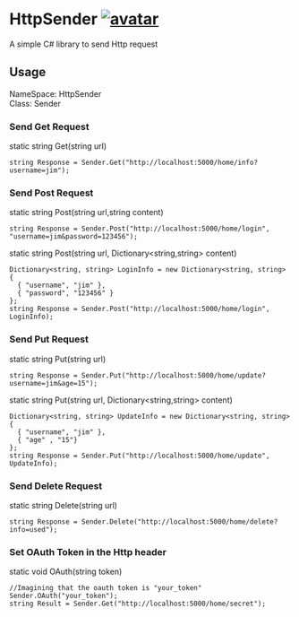 # HttpSender [![avatar](https://img.shields.io/badge/nuget-v0.0.0-yellowgreen.svg)](https://www.nuget.org/packages/HttpSender/)
A simple C# library to send Http request

## Usage
NameSpace: HttpSender  
Class: Sender

### Send Get Request
static string Get(string url)  
```
string Response = Sender.Get("http://localhost:5000/home/info?username=jim");
```
### Send Post Request
static string Post(string url,string content)  
```
string Response = Sender.Post("http://localhost:5000/home/login", "username=jim&password=123456");
```
static string Post(string url, Dictionary<string,string> content)  
```
Dictionary<string, string> LoginInfo = new Dictionary<string, string> 
{ 
  { "username", "jim" },
  { "password", "123456" }
};
string Response = Sender.Post("http://localhost:5000/home/login", LoginInfo);
```
### Send Put Request
static string Put(string url)  
```
string Response = Sender.Put("http://localhost:5000/home/update?username=jim&age=15");
```
static string Put(string url, Dictionary<string,string> content)  
```
Dictionary<string, string> UpdateInfo = new Dictionary<string, string> 
{ 
  { "username", "jim" },
  { "age" , "15"}
};
string Response = Sender.Put("http://localhost:5000/home/update", UpdateInfo);
```
### Send Delete Request
static string Delete(string url)  
```
string Response = Sender.Delete("http://localhost:5000/home/delete?info=used");
```
### Set OAuth Token in the Http header
static void OAuth(string token)
```
//Imagining that the oauth token is "your_token"
Sender.OAuth("your_token");
string Result = Sender.Get("http://localhost:5000/home/secret");
```
